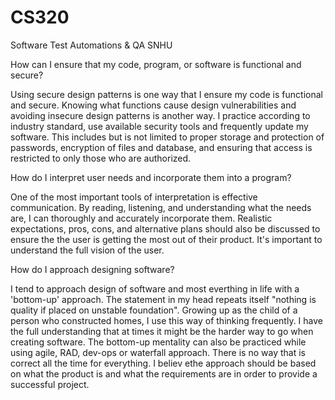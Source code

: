 # CS320
Software Test Automations &amp; QA SNHU

How can I ensure that my code, program, or software is functional and secure?

Using secure design patterns is one way that I ensure my code is functional and secure. Knowing what functions cause design vulnerabilities and avoiding insecure design patterns is another way. I practice according to industry standard, use available security tools and frequently update my software. This includes but is not limited to proper storage and protection of passwords, encryption of files and database, and ensuring that access is restricted to only those who are authorized.


How do I interpret user needs and incorporate them into a program?

One of the most important tools of interpretation is effective communication. By reading, listening, and understanding what the needs are, I can thoroughly and accurately incorporate them. Realistic expectations, pros, cons, and alternative plans should also be discussed to ensure the the user is getting the most out of their product. It's important to understand the full vision of the user. 


How do I approach designing software?

I tend to approach design of software and most everthing in life with a 'bottom-up' approach. The statement in my head repeats itself "nothing is quality if placed on unstable foundation". Growing up as the child of a person who constructed homes, I use this way of thinking frequently. I have the full understanding that at times it might be the harder way to go when creating software. The bottom-up mentality can also be practiced while using agile, RAD, dev-ops or waterfall approach. There is no way that is correct all the time for everything. I believ ethe approach should be based on what the product is and what the requirements are in order to provide a successful project. 
